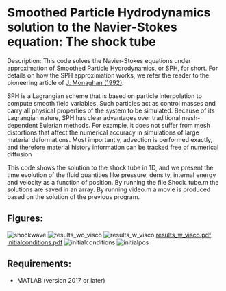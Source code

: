 Smoothed Particle Hydrodynamics solution to the Navier-Stokes equation: The shock tube 
====

Description: This code solves the Navier-Stokes equations under approximation of Smoothed Particle Hydrodynamics, or SPH, for short. For details on how the SPH approximation works,
we refer the reader to the pioneering article of [J. Monaghan (1992)](https://ui.adsabs.harvard.edu/abs/1992ARA%26A..30..543M/abstract). 

SPH is a Lagrangian scheme that is based on particle interpolation to compute smooth field variables. 
Such particles act as control masses and carry all physical properties of the system to be simulated. 
Because of its Lagrangian nature, SPH has clear advantages over traditional mesh-dependent Eulerian methods. 
For example, it does not suffer from mesh distortions that affect the numerical accuracy in simulations of large material deformations. 
Most importantly, advection is performed exactly, and therefore material history information can be tracked free of numerical diffusion

This code shows the solution to the shock tube in 1D, and we present the time evolution of the fluid quantities like pressure, density, internal energy and velocity
as a function of position. By running the file Shock_tube.m the solutions are saved in an array. By running video.m a movie is produced based on the solution of the previous program.

## Figures:

![shockwave](https://github.com/ianpaga/Shock_tube/assets/57350668/e7b45471-45e2-4bd2-8b71-2128db411c5d)
![results_wo_visco](https://github.com/ianpaga/Shock_tube/assets/57350668/c576a156-374d-4057-bb6e-e6d1a9c6272d)
![results_w_visco](https://github.com/ianpaga/Shock_tube/assets/57350668/10ff0c8f-c75d-4222-bb76-cbdc956ff74c)
[results_w_visco.pdf](https://github.com/ianpaga/Shock_tube/files/15214919/results_w_visco.pdf)
[initialconditions.pdf](https://github.com/ianpaga/Shock_tube/files/15214920/initialconditions.pdf)
![initialconditions](https://github.com/ianpaga/Shock_tube/assets/57350668/0479449f-5fe3-471f-a383-2bd3ff4df30a)
![initialpos](https://github.com/ianpaga/Shock_tube/assets/57350668/0ade78da-e228-401f-8f6e-d11de0770c9c)

## Requirements:

- MATLAB (version 2017 or later)
